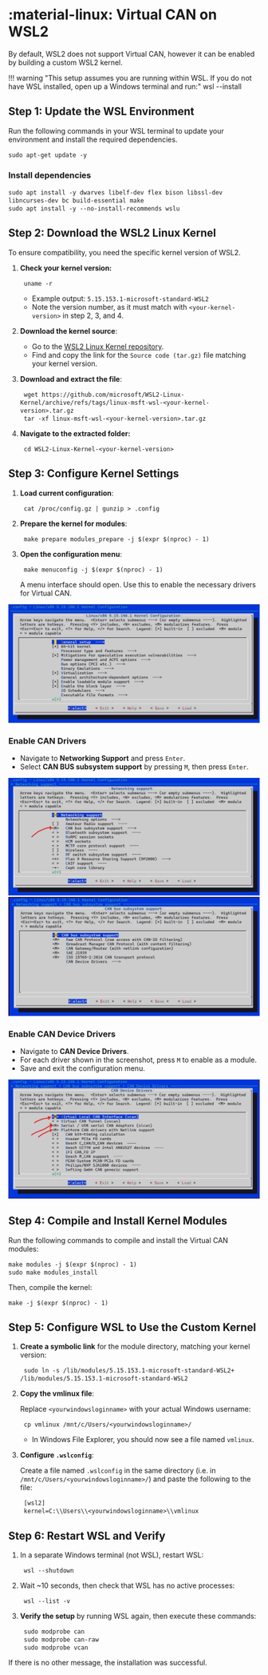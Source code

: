 # :material-linux: Virtual CAN on WSL2

By default, WSL2 does not support Virtual CAN, however it can be enabled by building a custom WSL2 kernel.

!!! warning "This setup assumes you are running within WSL. If you do not have WSL installed, open up a Windows terminal and run:"
        wsl --install

## Step 1: Update the WSL Environment

Run the following commands in your WSL terminal to update your environment and install the required dependencies.

    sudo apt-get update -y

### Install dependencies

    sudo apt install -y dwarves libelf-dev flex bison libssl-dev libncurses-dev bc build-essential make
    sudo apt install -y --no-install-recommends wslu

## Step 2: Download the WSL2 Linux Kernel

To ensure compatibility, you need the specific kernel version of WSL2.

1. **Check your kernel version:**

        uname -r

    - Example output: `5.15.153.1-microsoft-standard-WSL2`
    - Note the version number, as it must match with `<your-kernel-version>` in step 2, 3, and 4.

2. **Download the kernel source**:

    - Go to the [WSL2 Linux Kernel repository](https://github.com/microsoft/WSL2-Linux-Kernel/tags).
    - Find and copy the link for the `Source code (tar.gz)` file matching your kernel version.

3. **Download and extract the file**:

        wget https://github.com/microsoft/WSL2-Linux-Kernel/archive/refs/tags/linux-msft-wsl-<your-kernel-version>.tar.gz
        tar -xf linux-msft-wsl-<your-kernel-version>.tar.gz

4. **Navigate to the extracted folder:**

        cd WSL2-Linux-Kernel-<your-kernel-version>

## Step 3: Configure Kernel Settings

1. **Load current configuration**:

        cat /proc/config.gz | gunzip > .config

2. **Prepare the kernel for modules**:

        make prepare modules_prepare -j $(expr $(nproc) - 1)

3. **Open the configuration menu**:

        make menuconfig -j $(expr $(nproc) - 1)

    A menu interface should open. Use this to enable the necessary drivers for Virtual CAN.

![Step 1](img/gui1.webp)

### Enable CAN Drivers

- Navigate to **Networking Support** and press `Enter`.
- Select **CAN BUS subsystem support** by pressing `M`, then press `Enter`.

![Step 2](img/gui2.webp)
![Step 3](img/gui3.webp)

### Enable CAN Device Drivers

- Navigate to **CAN Device Drivers**.
- For each driver shown in the screenshot, press `M` to enable as a module.
- Save and exit the configuration menu.

![Step 4](img/gui4.webp)

## Step 4: Compile and Install Kernel Modules

Run the following commands to compile and install the Virtual CAN modules:

    make modules -j $(expr $(nproc) - 1)
    sudo make modules_install

Then, compile the kernel:

    make -j $(expr $(nproc) - 1)

## Step 5: Configure WSL to Use the Custom Kernel

1. **Create a symbolic link** for the module directory, matching your kernel version:

        sudo ln -s /lib/modules/5.15.153.1-microsoft-standard-WSL2+ /lib/modules/5.15.153.1-microsoft-standard-WSL2

2. **Copy the vmlinux file**:

    Replace `<yourwindowsloginname>` with your actual Windows username:

        cp vmlinux /mnt/c/Users/<yourwindowsloginname>/

    - In Windows File Explorer, you should now see a file named `vmlinux`.

3. **Configure `.wslconfig`**:

    Create a file named `.wslconfig` in the same directory (i.e. in `/mnt/c/Users/<yourwindowsloginname>/`) and paste the following to the file:

        [wsl2]
        kernel=C:\\Users\\<yourwindowsloginname>\\vmlinux

## Step 6: Restart WSL and Verify

1. In a separate Windows terminal (not WSL), restart WSL:

        wsl --shutdown

2. Wait ~10 seconds, then check that WSL has no active processes:

        wsl --list -v

3. **Verify the setup** by running WSL again, then execute these commands:

        sudo modprobe can
        sudo modprobe can-raw
        sudo modprobe vcan

If there is no other message, the installation was successful.
